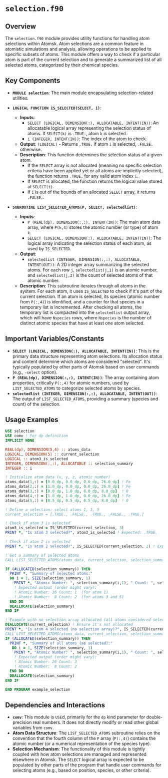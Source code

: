 # `selection.f90`

## Overview

The `selection.f90` module provides utility functions for handling atom selections within Atomsk. Atom selections are a common feature in atomistic simulations and analysis, allowing operations to be applied to specific subsets of atoms. This module offers a way to check if a particular atom is part of the current selection and to generate a summarized list of all selected atoms, categorized by their chemical species.

## Key Components

- **`MODULE selection`**: The main module encapsulating selection-related utilities.

- **`LOGICAL FUNCTION IS_SELECTED(SELECT, i)`**:
    - **Inputs**:
        - `SELECT (LOGICAL, DIMENSION(:), ALLOCATABLE, INTENT(IN))`: An allocatable logical array representing the selection status of atoms. If `SELECT(k)` is `.TRUE.`, atom `k` is selected.
        - `i (INTEGER, INTENT(IN))`: The index of the atom to check.
    - **Output**: `(LOGICAL)` - Returns `.TRUE.` if atom `i` is selected, `.FALSE.` otherwise.
    - **Description**: This function determines the selection status of a given atom.
        - If the `SELECT` array is not allocated (meaning no specific selection criteria have been applied yet or all atoms are implicitly selected), the function returns `.TRUE.` for any valid atom index `i`.
        - If `SELECT` is allocated, the function returns the logical value stored at `SELECT(i)`.
        - If `i` is out of the bounds of an allocated `SELECT` array, it returns `.FALSE.`.

- **`SUBROUTINE LIST_SELECTED_ATOMS(P, SELECT, selectedlist)`**:
    - **Inputs**:
        - `P (REAL(dp), DIMENSION(:,:), INTENT(IN))`: The main atom data array, where `P(k,4)` stores the atomic number (or type) of atom `k`.
        - `SELECT (LOGICAL, DIMENSION(:), ALLOCATABLE, INTENT(IN))`: The logical array indicating the selection status of each atom, as used by `IS_SELECTED`.
    - **Output**:
        - `selectedlist (INTEGER, DIMENSION(:,:), ALLOCATABLE, INTENT(OUT))`: A 2D integer array summarizing the selected atoms. For each row `j`, `selectedlist(j,1)` is an atomic number, and `selectedlist(j,2)` is the count of selected atoms of that atomic number.
    - **Description**: This subroutine iterates through all atoms in the system. For each atom, it uses `IS_SELECTED` to check if it's part of the current selection. If an atom is selected, its species (atomic number from `P(:,4)`) is identified, and a counter for that species in a temporary list is incremented. After checking all atoms, the temporary list is compacted into the `selectedlist` output array, which will have `Nspecies` rows, where `Nspecies` is the number of distinct atomic species that have at least one atom selected.

## Important Variables/Constants

- **`SELECT (LOGICAL, DIMENSION(:), ALLOCATABLE, INTENT(IN))`**: This is the primary data structure representing atom selections. Its allocation status and content determine which atoms are considered "selected". It's typically populated by other parts of Atomsk based on user commands (e.g., `-select` option).
- **`P (REAL(dp), DIMENSION(:,:), INTENT(IN))`**: The array containing atom properties, critically `P(:,4)` for atomic numbers, used by `LIST_SELECTED_ATOMS` to categorize selected atoms by species.
- **`selectedlist (INTEGER, DIMENSION(:,:), ALLOCATABLE, INTENT(OUT))`**: The output of `LIST_SELECTED_ATOMS`, providing a summary (species and count) of the selection.

## Usage Examples

```fortran
USE selection
USE comv ! For dp definition
IMPLICIT NONE

REAL(dp), DIMENSION(5,4) :: atoms_data
LOGICAL, DIMENSION(5) :: current_selection
LOGICAL :: atom3_is_selected
INTEGER, DIMENSION(:,:), ALLOCATABLE :: selection_summary
INTEGER :: i

! Initialize atom data (x, y, z, atomic_number)
atoms_data(1,:) = [0.0_dp, 0.0_dp, 0.0_dp, 26.0_dp] ! Fe
atoms_data(2,:) = [1.0_dp, 0.0_dp, 0.0_dp, 26.0_dp] ! Fe
atoms_data(3,:) = [0.0_dp, 1.0_dp, 0.0_dp, 8.0_dp]  ! O
atoms_data(4,:) = [1.0_dp, 1.0_dp, 0.0_dp, 26.0_dp] ! Fe
atoms_data(5,:) = [0.5_dp, 0.5_dp, 0.5_dp, 8.0_dp]  ! O

! Define a selection: select atoms 1, 3, 5
current_selection = [.TRUE., .FALSE., .TRUE., .FALSE., .TRUE.]

! Check if atom 3 is selected
atom3_is_selected = IS_SELECTED(current_selection, 3)
PRINT *, "Is atom 3 selected?", atom3_is_selected ! Expected: .TRUE.

! Check if atom 2 is selected
PRINT *, "Is atom 2 selected?", IS_SELECTED(current_selection, 2) ! Expected: .FALSE.

! Get a summary of selected atoms
CALL LIST_SELECTED_ATOMS(atoms_data, current_selection, selection_summary)

IF (ALLOCATED(selection_summary)) THEN
  PRINT *, "Summary of selected atoms:"
  DO i = 1, SIZE(selection_summary, 1)
    PRINT *, "Atomic Number: ", selection_summary(i,1), " Count: ", selection_summary(i,2)
    ! Expected output (order might vary):
    ! Atomic Number: 26 Count: 1  (for atom 1)
    ! Atomic Number:  8 Count: 2  (for atoms 3 and 5)
  END DO
  DEALLOCATE(selection_summary)
END IF

! Example with no selection array allocated (all atoms considered selected)
DEALLOCATE(current_selection) ! Ensure it's not allocated
PRINT *, "Is atom 4 selected (no selection array)?", IS_SELECTED(current_selection, 4) ! Expected: .TRUE.
CALL LIST_SELECTED_ATOMS(atoms_data, current_selection, selection_summary)
IF (ALLOCATED(selection_summary)) THEN
  PRINT *, "Summary of all atoms (as selected):"
   DO i = 1, SIZE(selection_summary, 1)
    PRINT *, "Atomic Number: ", selection_summary(i,1), " Count: ", selection_summary(i,2)
    ! Expected output (order might vary):
    ! Atomic Number: 26 Count: 3
    ! Atomic Number:  8 Count: 2
  END DO
  DEALLOCATE(selection_summary)
END IF

END PROGRAM example_selection
```

## Dependencies and Interactions

- **`comv`**: This module is `USE`d, primarily for the `dp` kind parameter for double-precision real numbers. It does not directly modify or read other global variables from `comv`.
- **Atom Data Structure**: The `LIST_SELECTED_ATOMS` subroutine relies on the convention that the fourth column of the `P` array (`P(:,4)`) contains the atomic number (or a numerical representation of the species type).
- **Selection Mechanism**: The functionality of this module is tightly coupled with how atom selections are managed and represented elsewhere in Atomsk. The `SELECT` logical array is expected to be populated by other parts of the program that handle user commands for selecting atoms (e.g., based on position, species, or other criteria).
